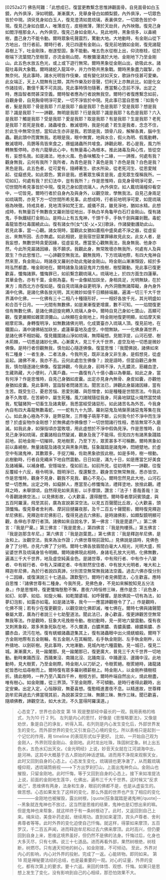 [0252a27] 佛告阿難：「此想成已，復當更教繫念思惟諦觀面骨。自見面骨如白玉鏡，內外俱淨，淨如明鏡。漸漸廣大，見舉身骨白如頗梨鏡，內外俱淨，一切眾色皆於中現。須臾見身如白玉人，復見澄清如毘琉璃，表裏俱空，一切眾色皆於中現。復見己身如白銀人，唯薄皮在，皮極微薄，薄於天劫貝，內外映徹。復見己身如閻浮檀那金人，內外俱空。復見己身如金剛人。見此地時，黑象倍多，以鼻繞樹，盡己身力不能令動。爾時眾象吼聲震烈，驚動大地。大地動時，有金剛山從下方地出，住行者前。爾時行者，見已四邊有金剛山，復見前地猶如金剛，復見諸龍尋樹上下，吐金剛珠，樹遂堅固，象不能動。唯五色水從樹上出，仰流樹枝，從於樹端下流葉間乃至樹莖，亦流金剛山間，布散彌漫滿於大地、金剛地下乃至金剛山。此五色水放五色光，或上或下遊行無常。爾時黑象從金剛山出，欲吸此水。諸龍吐毒與大象戰。爾時諸蛇入龍耳中，并力作勢共黑象戰。爾時黑象盡力蹴掣，亦無奈何。見此事時，諸水光明皆作伎樂，或有變化狀如天女，歌詠作伎甚可愛樂。此女端正，天上人間無有比類，其所作樂及妙音聲，忉利天上亦無此比。如是化女作諸技術，數億千萬不可具說。見此事時慎勿隨著，應當繫心念前不淨。出定之時，應詣智者問甚深空義。爾時智者應為行者說無我空。爾時行者復應繫念如前，自觀身骨，自見胸骨明淨可愛，一切不淨皆於中現。見此事已當自思惟：『如我今者，髮是我耶？骨是我耶？爪是我耶？齒是我耶？色是我耶？受是我耶？想是我耶？識是我耶？一一諦觀，無明是我耶？行是我耶？識是我耶？名色是我耶？六入是我耶？觸是我耶？受是我耶？愛是我耶？取是我耶？有是我耶？生是我耶？老死是我耶？若死是我者，諸蟲唼食、散滅壞時，我是何處？若生是我者，念念不住，於此生中無常住想，當知此生亦非是我。若頭是我，頭骨八段，解解各異，腦中生蟲。觀此頭中而實無我。若眼是我，眼中無實，地與水合，假火為明、假風動轉，散滅壞時，烏鵲等鳥皆來食之，瘭蛆諸蟲所共唼食。諦觀此眼，若心是我，風力所轉無暫停時。亦有六龍舉此心中，有無量毒心為根本。推此諸毒及與心性，皆從空有，妄想名我。如是諸法，地水火風、色香味觸及十二緣，一一諦推，何處有我？觀身無我，云何有我所？我所者，為青色是我？黃色是我？赤色是我？白色是我？黑色是我。此五色者，從可愛有，隨縛著生、欲水所染，從老死河生、從恩愛賊起、從癡惑見。如此眾色，實非是我。惑著眾生橫言是我，虛見眾生復稱我所。一切如幻，何處有我？於幻法中，豈有我所？』作是思惟時，自見身骨明淨可愛，一切世間所希見事皆於中現。復見己身如毘琉璃人，內外俱空。如人戴琉璃幢仰看空中，一切皆見。爾時行者於自身內及與身外，以觀空故，學無我法。自見己身兩足如琉璃筒，亦見下方一切世間所希見事。此想成時，行者前地明淨可愛，如毘琉璃極為映徹。持戒具者，見地清淨如梵王宮。威儀不具，雖見淨地，猶如水精。此想成時，有無量百千無數夜叉羅剎皆從地出，手執白羊角龜甲白石打金剛山。復有諸鬼，手執鐵槌打金剛山。是時山上有五鬼神，千頭千手，手執千劍與羅剎戰。毒蛇毒龍皆悉吐毒圍繞此山。復有諸女作[女*(犮-乂+又)]歌詠，作諸變動護助此山。若見此事，當一心觀。諸女現時，當觀此女猶如畫瓶中盛臭處不淨之器，從虛妄出，來無所因、去亦無處。如此相貌，是我宿世惡業罪緣故見此女。此女人者，是我妄想，無數世時貪愛因緣，從虛妄見。應當至心觀無我法，我身無我、他身亦然，今此所見屬諸因緣，我不願求。我觀此身，無常敗壞亦無我所，何處有人及與眾生？作此思惟已，一心諦觀空無我法。觀無我時，下方琉璃地際，有四大鬼神自然來至，負金剛山，時諸夜叉羅剎亦助此鬼破金剛山。時金剛山漸漸頹毀，經於多時泓然都盡，唯金剛地在。爾時諸象及諸惡鬼并力挽樹，樹堅難動。見此事已復更歡喜，懺悔諸罪。懺悔罪已，如前繫念觀琉璃人。琉璃地上，於四方面生四蓮華。其華金色，亦有千葉，金剛為臺。有一金像結加趺坐，身相具足，光明無缺，在於東方；南西北方亦復如是。復自見琉璃身益更明淨，內外洞徹無諸障礙，身內身外滿中化佛。是諸化佛各放光明，其光微妙如億千日顯赫端嚴。遍滿一切三千大千世界滿中化佛，一一化佛有三十二相八十種隨形好，一一相好各放千光，其光明盛如和合百千日月。一一光間有無數佛，如是漸漸復更增廣，數不可知。一一焰間復更倍有無數化佛，是諸化佛迴旋宛轉入琉璃人身中。爾時自見己身如七寶山，高顯可觀，復更嚴顯如雜寶須彌山。山映顯在金剛地上，時金剛地復更明顯，如焰摩天紫紺摩尼珠。身轉復明淨，如無數諸佛光明，化成寶臺亦入琉璃人頂。復見前地，在鐵圍山，滿中諸佛結加趺坐，處蓮華臺地及虛空，中間無缺。一一化佛身滿世界，是諸化佛不相妨礙。復見鐵圍諸山淨如琉璃，無障礙想。見閻浮提，山河石壁、樹木荊棘，一切悉是諸妙化佛。心漸廣大，見三千大千世界，虛空及地一切悉是微妙佛像。是時行者但觀無我，慎勿起心隨逐佛像。復當思惟：『我聞佛說，諸佛如來有二種身：一者生身、二者法身。今我所見，既非法身又非生身。是假想見，從虛妄起。諸佛不來，我亦不去。云何此處忽生佛像？』說是語時，但當自觀己身無我，慎勿隨逐諸化佛像。復當諦觀，今我此身，前時不淨，九孔膿流，筋纏血塗，生藏熟藏，大小便利，八萬戶蟲，一一蟲復有八十億小蟲以為眷屬。如此之身，當有何淨？作是思惟時，自見己身猶如皮囊。出定亦見身內無骨、身皮如囊，亦觀他身猶如皮囊。見此事時，當詣智者問諸苦法。聞苦法已，諦觀此身屬諸因緣，當有生苦。既受生已，憂悲苦惱、恩愛別離、與怨憎會，如是種種是世間苦法。今我此身不久敗壞，在苦網中，屬生死種。風刀諸賊隨從我身，阿鼻地獄猛火熾然當焚燒我，駝驢猪狗一切畜生及諸禽獸，我悉當經受諸惡形。如此諸苦名為外苦。今我身內自有四大毒龍無數毒蛇，一一蛇有九十九頭，羅剎惡鬼及鳩槃荼諸惡鬼等集在我心。如此身心極為不淨，是弊惡聚，三界種子萌芽不斷，云何我今於不淨中而生淨想？於虛妄物作金剛想？於無佛處作佛像想？一切世間諸行性相，悉皆無常不久磨滅。如我此身，如彈指頃亦當敗壞，用此虛想於不淨中假偽見淨。作是思惟時，自見己身淨如琉璃，皮囊諸相自然變滅，觀身及我了不能得。但見四方有諸黑象踐踏前地，前地金剛一切摧碎。見地樹荄，乃至下方，眾荄甚多不可稱數。爾時黑象如前以鼻繞樹，無量諸龍及諸夜叉與黑象共戰。狂象蹴踏是諸鬼神，悶絕躄地。於虛空中有諸鬼神，其數眾多，手捉刀輪，佐助黑象欲拔此樹。如是多時，樹一根動。此樹動時，行者自見繩床下地自然震動。日日如是，滿九十日，如是應當乞好美食及諸補藥。以補身體。安隱端坐，復如前法。如前所見，從初境界一一諦觀，往復反覆經十六反，極令明淨。既明淨已，復還繫念，觀身苦空無常無我，悉亦皆空。作是思惟時，觀身不見身、觀我不見我、觀心不見心。爾時忽然見此大地，山河石壁一切悉無。出定之時，如癡醉人，應當至心修懺悔法，禮拜塗地，放捨此觀。禮拜之時，未舉頭頃，自然得見如來真影，以手摩頭，讚言：『法子！善哉善哉！汝今善觀諸佛空法。』以見佛影故，心大歡喜，還得醒悟。爾時尊者摩訶賓頭盧，與五百阿羅漢，飛至其前，廣為宣說甚深空法。以見五百聲聞比丘故，心大歡喜，頭頂懺悔。復見尊者舍利弗、摩訶目揵羅夜那，及千二百五十聲聞影，爾時復見釋迦牟尼佛影。見釋迦牟尼佛影已，復得見過去六佛影。是時諸佛影，如頗梨鏡明顯可觀，各伸右手摩行者頂。諸佛如來自說名字，第一佛言：『我是毘婆尸。』第二佛言：『我是尸棄。』第三佛言：『我是毘舍。』第四佛言：『我是拘樓孫。』第五佛言：『我是迦那含牟尼。』第六佛言：『我是迦葉毘。』第七佛言：『我是釋迦牟尼佛，是汝和上。汝觀空法，我來為汝作證；六佛世尊現前證知。』見佛說是語時，見佛色身了了分明，亦見六佛了了分明。爾時七佛各放眉間白毫大人相光，光明大盛，照娑婆世界及琉璃身皆令明顯。爾時諸佛現此相時，身諸毛孔放大光明，化佛無數，遍滿三千大千世界，地及虛空純黃金色。是諸世尊，中有飛行者、中有作十八變者、中有經行者、中有入深禪定者、中有默然安住者、中有放大光明者，唯大和上釋迦牟尼佛，為於行者說四真諦，分別苦空無常無我諸法空義。過去六佛亦復分別十二因緣，或復演說三十七道品，讚歎聖行。爾時行者見佛聞法，心生歡喜。應時自思惟：『諸佛世尊有二種身。今我所見，見佛色身，不見如來解脫知見五分法身。』作是思惟時，復更懺悔慇懃不懈，晝夜六時恒修三昧，應作是念：『此色身，如幻、如夢、如焰、如旋火輪、如乾闥婆城、如呼聲響。是故佛說一切有為法，如夢幻泡影，如露亦如電。如是諸法等，我今一一應當諦觀極令了了。』作是觀時，化佛不現；若有少在復更觀空，以觀空故化佛即滅，唯七佛在。爾時七佛與諸聲聞眷屬大眾，廣為行者說三十七助聖道法。聞此法已，身心歡喜，復更諦觀苦空無常無我等法。作是觀時，狂象大吼挽樹令動。樹初動時，見一房地六變震動。復有夜叉刺黑象殺，眾多黑象死臥在地，不久爛潰，白膿黑膿、青膿黃膿、綠膿紫膿、赤膿赤血，流污在地。復有蜣蜋諸蟲遊集其上，復有諸蟲眼中出火燒蜣蜋殺。爾時下方金剛地際有五金剛輪，有五金剛人在其輪間，右手執金剛劍、左手執金剛杵，以杵擣地、以劍斫樹。見此事時，大地漸動，見城內地六種震動。見一城已，復見二城。漸漸廣大，見一踰闍那。見一踰闍那已，復更廣大，普見三千大千世界一切地動。動時東踊西沒、西踊東沒、南踊北沒、北踊南沒、中踊邊沒、邊踊中沒。此地動時，見大樹荄，乃至金剛際。時金剛人以刀斫之，令樹荄絕。樹荄絕時，諸龍諸蛇皆悉吐焰尋樹而上。爾時復有眾多羅剎積薪樹上。時金剛人，以金剛杵擣樹枝折。擣此樹時，一杵乃至八萬四千杵，樹枝方折。爾時杵端自然出火，燒此樹盡，唯有樹心。如金剛錐，從三界頂，下至金剛際，不可傾動。是時行者得此觀時，出定安樂。出定入定，心恒靜寂，無憂喜想。復懃精進晝夜不息。以精進故，世尊釋迦牟尼與過去六佛當現其前，為說甚深空三昧、無願三昧、無作三昧。聞已歡喜，隨順佛教，諦觀空法，如大水流，不久當得阿羅漢道。」

> 心态变了，世界也会改变
> 第 18 观是整部经中最长的一观。我用表格的格式，为为10 行 2 列。
> 左列是内心的思忖，好像是《思惟略要法》，又像是劝世，象是自己的诤友，听得入耳。右列则是内心发生变化后，外部世界发生的变化。而外部世界的变化又引发自己心境的变化。所以表格只是起到一个记忆的作用，用 timeline 的表现形式似乎更好。
> 比如，一开始自己观为金刚人，外界则现金刚山、金刚地。此时龙出吐珠，珠固树定象。树上出五色水，五色水幻出天女。《金光明经》上说，妙音天女就在江河湖海中出，是河神。这其中大概基于古人原始的神话逻辑。进而用不净观来观察天女，此时又回到自身的心态上。心态发生变化，琉璃镜也更净澈了，从而戴琉璃幢仰观，透琉璃筒俯视--->下方出罗刹打山，上面出鬼神负山。金刚山也摧毁，只留金刚地。此时忏悔，等于又回到自身的心态上。接下来如准提法上说，前面的金刚地生莲华，化佛出，遍布三千大千世界。这时候又“反求诸己”，思维佛有两身，法身和生身，眼前的佛都不是，也是从虚妄生的。做苦想。心态如果发生了这样的变化，那么外面的世界也产生了相应的变化————金刚地也被摧毁，露出树根，[quote]狂象蹴踏是诸鬼神[/quote]----黑象就连鬼神也不放过，这当然是思维的结果，鬼神也是幻想出来的嘛。但是鬼神也来帮象，就这样终于有一条树根动了。此时，又返回到自己上来。绳床动，美食补药走起，继续用功。直到如来灌顶，宾头卢尊者、舍利弗尊者等等。此时外界的变化迫使自己忏悔。就这样，得蒙如来摩顶，五百罗汉，千二百五声闻，进而释迦牟尼和过去六佛来摩顶。此时高兴，但仍要回到自身上来，思维这境界虽好，但仍然不是佛的法身。忏悔过后，化身也大多灭尽，只有七佛。说三十七道品。进而再看外部，果然树根绝，树枝断，树燃尽。只有通天彻地的树心，如金刚锥，不可倾动。
> 至此，外界对内心的影响，内心对外界的投射。完成了一返。心能转物。即同如来。
> 第 18 观是禅秘要法经的总结，也是最重要的一观。对心的证量，外界的变化，都有次第上的要求。要十六返。来回的体悟、观想、忏悔。如果只是思想上发生了变化，没有影响到自己的心相续，那恐怕效果不大。
